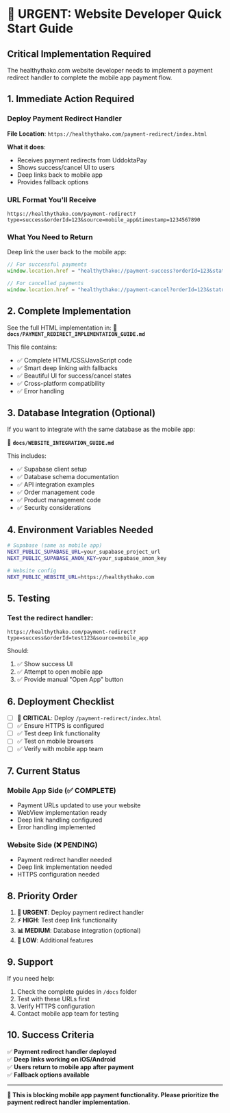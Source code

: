 # 🚨 URGENT: Website Developer Quick Start Guide

## Critical Implementation Required

The healthythako.com website developer needs to implement a payment redirect handler to complete the mobile app payment flow.

## 1. Immediate Action Required

### Deploy Payment Redirect Handler

**File Location**: `https://healthythako.com/payment-redirect/index.html`

**What it does**:
- Receives payment redirects from UddoktaPay
- Shows success/cancel UI to users
- Deep links back to mobile app
- Provides fallback options

### URL Format You'll Receive

```
https://healthythako.com/payment-redirect?type=success&orderId=123&source=mobile_app&timestamp=1234567890
```

### What You Need to Return

Deep link the user back to the mobile app:

```javascript
// For successful payments
window.location.href = "healthythako://payment-success?orderId=123&status=completed&source=web_redirect";

// For cancelled payments  
window.location.href = "healthythako://payment-cancel?orderId=123&status=cancelled&source=web_redirect";
```

## 2. Complete Implementation

See the full HTML implementation in:
📄 **`docs/PAYMENT_REDIRECT_IMPLEMENTATION_GUIDE.md`**

This file contains:
- ✅ Complete HTML/CSS/JavaScript code
- ✅ Smart deep linking with fallbacks
- ✅ Beautiful UI for success/cancel states
- ✅ Cross-platform compatibility
- ✅ Error handling

## 3. Database Integration (Optional)

If you want to integrate with the same database as the mobile app:

📄 **`docs/WEBSITE_INTEGRATION_GUIDE.md`**

This includes:
- ✅ Supabase client setup
- ✅ Database schema documentation
- ✅ API integration examples
- ✅ Order management code
- ✅ Product management code
- ✅ Security considerations

## 4. Environment Variables Needed

```bash
# Supabase (same as mobile app)
NEXT_PUBLIC_SUPABASE_URL=your_supabase_project_url
NEXT_PUBLIC_SUPABASE_ANON_KEY=your_supabase_anon_key

# Website config
NEXT_PUBLIC_WEBSITE_URL=https://healthythako.com
```

## 5. Testing

### Test the redirect handler:

```
https://healthythako.com/payment-redirect?type=success&orderId=test123&source=mobile_app
```

Should:
1. ✅ Show success UI
2. ✅ Attempt to open mobile app
3. ✅ Provide manual "Open App" button

## 6. Deployment Checklist

- [ ] 🚨 **CRITICAL**: Deploy `/payment-redirect/index.html`
- [ ] ✅ Ensure HTTPS is configured
- [ ] ✅ Test deep link functionality
- [ ] ✅ Test on mobile browsers
- [ ] ✅ Verify with mobile app team

## 7. Current Status

### Mobile App Side (✅ COMPLETE)
- Payment URLs updated to use your website
- WebView implementation ready
- Deep link handling configured
- Error handling implemented

### Website Side (❌ PENDING)
- Payment redirect handler needed
- Deep link implementation needed
- HTTPS configuration needed

## 8. Priority Order

1. **🚨 URGENT**: Deploy payment redirect handler
2. **⚡ HIGH**: Test deep link functionality  
3. **📊 MEDIUM**: Database integration (optional)
4. **🔧 LOW**: Additional features

## 9. Support

If you need help:
1. Check the complete guides in `/docs` folder
2. Test with these URLs first
3. Verify HTTPS configuration
4. Contact mobile app team for testing

## 10. Success Criteria

✅ **Payment redirect handler deployed**  
✅ **Deep links working on iOS/Android**  
✅ **Users return to mobile app after payment**  
✅ **Fallback options available**  

---

**🚨 This is blocking mobile app payment functionality. Please prioritize the payment redirect handler implementation.**

